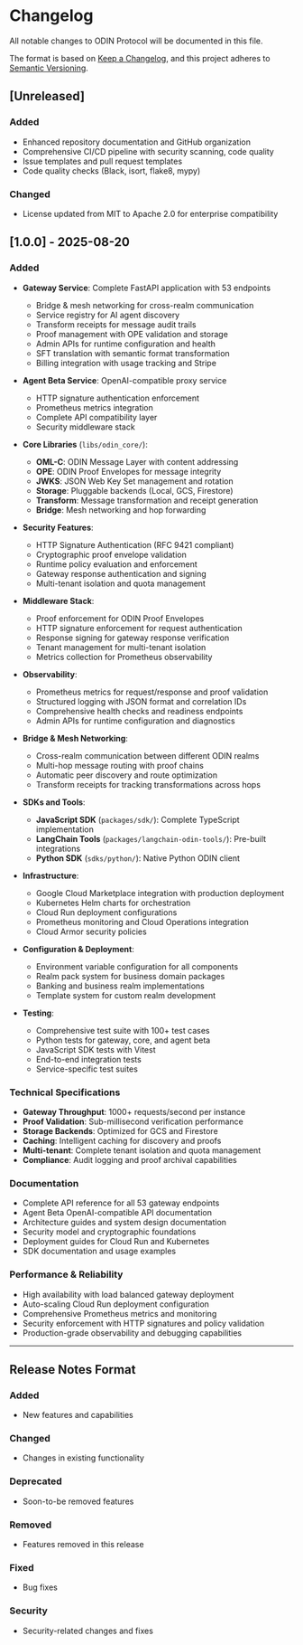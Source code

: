 # Changelog

All notable changes to ODIN Protocol will be documented in this file.

The format is based on [Keep a Changelog](https://keepachangelog.com/en/1.0.0/),
and this project adheres to [Semantic Versioning](https://semver.org/spec/v2.0.0.html).

## [Unreleased]

### Added
- Enhanced repository documentation and GitHub organization
- Comprehensive CI/CD pipeline with security scanning, code quality
- Issue templates and pull request templates
- Code quality checks (Black, isort, flake8, mypy)

### Changed
- License updated from MIT to Apache 2.0 for enterprise compatibility

## [1.0.0] - 2025-08-20

### Added
- **Gateway Service**: Complete FastAPI application with 53 endpoints
  - Bridge & mesh networking for cross-realm communication
  - Service registry for AI agent discovery
  - Transform receipts for message audit trails
  - Proof management with OPE validation and storage
  - Admin APIs for runtime configuration and health
  - SFT translation with semantic format transformation
  - Billing integration with usage tracking and Stripe

- **Agent Beta Service**: OpenAI-compatible proxy service
  - HTTP signature authentication enforcement
  - Prometheus metrics integration
  - Complete API compatibility layer
  - Security middleware stack

- **Core Libraries** (`libs/odin_core/`):
  - **OML-C**: ODIN Message Layer with content addressing
  - **OPE**: ODIN Proof Envelopes for message integrity
  - **JWKS**: JSON Web Key Set management and rotation
  - **Storage**: Pluggable backends (Local, GCS, Firestore)
  - **Transform**: Message transformation and receipt generation
  - **Bridge**: Mesh networking and hop forwarding

- **Security Features**:
  - HTTP Signature Authentication (RFC 9421 compliant)
  - Cryptographic proof envelope validation
  - Runtime policy evaluation and enforcement
  - Gateway response authentication and signing
  - Multi-tenant isolation and quota management

- **Middleware Stack**:
  - Proof enforcement for ODIN Proof Envelopes
  - HTTP signature enforcement for request authentication
  - Response signing for gateway response verification
  - Tenant management for multi-tenant isolation
  - Metrics collection for Prometheus observability

- **Observability**:
  - Prometheus metrics for request/response and proof validation
  - Structured logging with JSON format and correlation IDs
  - Comprehensive health checks and readiness endpoints
  - Admin APIs for runtime configuration and diagnostics

- **Bridge & Mesh Networking**:
  - Cross-realm communication between different ODIN realms
  - Multi-hop message routing with proof chains
  - Automatic peer discovery and route optimization
  - Transform receipts for tracking transformations across hops

- **SDKs and Tools**:
  - **JavaScript SDK** (`packages/sdk/`): Complete TypeScript implementation
  - **LangChain Tools** (`packages/langchain-odin-tools/`): Pre-built integrations
  - **Python SDK** (`sdks/python/`): Native Python ODIN client

- **Infrastructure**:
  - Google Cloud Marketplace integration with production deployment
  - Kubernetes Helm charts for orchestration
  - Cloud Run deployment configurations
  - Prometheus monitoring and Cloud Operations integration
  - Cloud Armor security policies

- **Configuration & Deployment**:
  - Environment variable configuration for all components
  - Realm pack system for business domain packages
  - Banking and business realm implementations
  - Template system for custom realm development

- **Testing**:
  - Comprehensive test suite with 100+ test cases
  - Python tests for gateway, core, and agent beta
  - JavaScript SDK tests with Vitest
  - End-to-end integration tests
  - Service-specific test suites

### Technical Specifications
- **Gateway Throughput**: 1000+ requests/second per instance
- **Proof Validation**: Sub-millisecond verification performance
- **Storage Backends**: Optimized for GCS and Firestore
- **Caching**: Intelligent caching for discovery and proofs
- **Multi-tenant**: Complete tenant isolation and quota management
- **Compliance**: Audit logging and proof archival capabilities

### Documentation
- Complete API reference for all 53 gateway endpoints
- Agent Beta OpenAI-compatible API documentation
- Architecture guides and system design documentation
- Security model and cryptographic foundations
- Deployment guides for Cloud Run and Kubernetes
- SDK documentation and usage examples

### Performance & Reliability
- High availability with load balanced gateway deployment
- Auto-scaling Cloud Run deployment configuration
- Comprehensive Prometheus metrics and monitoring
- Security enforcement with HTTP signatures and policy validation
- Production-grade observability and debugging capabilities

---

## Release Notes Format

### Added
- New features and capabilities

### Changed
- Changes in existing functionality

### Deprecated
- Soon-to-be removed features

### Removed
- Features removed in this release

### Fixed
- Bug fixes

### Security
- Security-related changes and fixes

